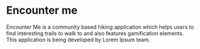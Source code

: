 # Encounter me
Encounter Me is a community based hiking application which helps users to find interesting trails to walk to and also features gamification elements. This application is being developed by Lorem Ipsum team.
